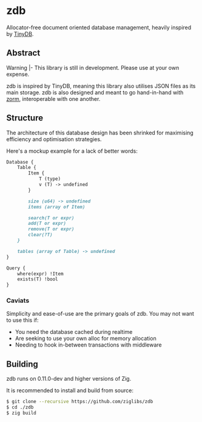 # zdb

Allocator-free document oriented database management, heavily inspired by [TinyDB](https://github.com/msiemens/tinydb).

## Abstract

Warning
|-
This library is still in development. Please use at your own expense.

zdb is inspired by TinyDB, meaning this library also utilises JSON files
as its main storage. zdb is also designed and meant to go hand-in-hand with
[zorm](https://github.com/ziglibs/zorm), interoperable with one another.

## Structure

The architecture of this database design has been shrinked for maximising
efficiency and optimisation strategies.

Here's a mockup example for a lack of better words:

```md
Database {
    Table {
        Item {
            T (type)
            v (T) -> undefined
        }

        size (u64) -> undefined
        items (array of Item)

        search(T or expr)
        add(T or expr)
        remove(T or expr)
        clear(?T)
    }

    tables (array of Table) -> undefined
}

Query {
    where(expr) !Item
    exists(T) !bool
}
```

### Caviats

Simplicity and ease-of-use are the primary goals of zdb. You may not
want to use this if:

- You need the database cached during realtime
- Are seeking to use your own alloc for memory allocation
- Needing to hook in-between transactions with middleware

## Building

zdb runs on 0.11.0-dev and higher versions of Zig.

It is recommended to install and build from source:

```bash
$ git clone --recursive https://github.com/ziglibs/zdb
$ cd ./zdb
$ zig build
```
